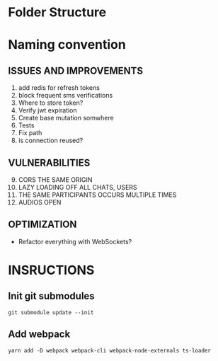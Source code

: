 # Folder Structure

# Naming convention

## ISSUES AND IMPROVEMENTS
1. add redis for refresh tokens
2. block frequent sms verifications
3. Where to store token?
4. Verify jwt expiration
5. Create base mutation somwhere
6. Tests
7. Fix path
8. is connection reused?
## VULNERABILITIES
9. CORS THE SAME ORIGIN
10. LAZY LOADING OFF ALL CHATS, USERS
11. THE SAME PARTICIPANTS OCCURS MULTIPLE TIMES
12. AUDIOS OPEN
## OPTIMIZATION
* Refactor everything with WebSockets?


# INSRUCTIONS
## Init git submodules
`git submodule update --init`



## Add webpack
```
yarn add -D webpack webpack-cli webpack-node-externals ts-loader
```
